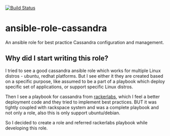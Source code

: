 [![Build Status](https://travis-ci.org/JioCloud/puppet-rjil.svg?branch=master)](https://travis-ci.org/hkumarmk/ansible-role-cassandra)
# ansible-role-cassandra
An ansible role for best practice Cassandra configuration and management.

## Why did I start writing this role?

I tried to see a good cassandra ansible role which works for multiple Linux distros - ubuntu, redhat platforms.
But I see either it they are created based on a specific purpose, like assumed to be a part of a playbook which
deploy specific set of applications, or support specific Linux distros.

Then I see a playbook for cassandra from [rackerlabs](https://github.com/rackerlabs/ansible-cassandra), which I feel
a better deployment code and they tried to implement best practices. BUT it was tightly coupled with rackspace system
and was a complete playbook and not only a role, also this is only support ubuntu/debian.

So I decided to create a role and referred rackerlabs playbook while developing this role.
